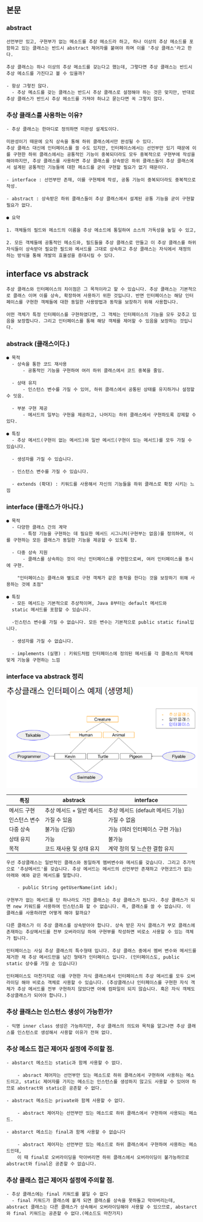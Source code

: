 ## 본문

### abstract

    선언부만 있고, 구현부가 없는 메소드를 추상 메소드라 하고, 하나 이상의 추상 메소드를 포함하고 있는 클래스는 반드시 abstract 제어자를 붙여야 하며 이를 '추상 클래스'라고 한다.

    추상 클래스는 하나 이상의 추상 메소드를 갖는다고 했는데, 그렇다면 추상 클래스는 반드시 추상 메소드를 가진다고 볼 수 있을까?

    - 항상 그렇진 않다.
      - 추상 메소드를 갖는 클래스는 반드시 추상 클래스로 설정해야 하는 것은 맞지만, 반대로 추상 클래스가 반드시 추상 메소드를 가져야 하냐고 묻는다면 꼭 그렇지 않다.

### 추상 클래스를 사용하는 이유?

    - 추상 클래스는 한마디로 정의하면 미완성 설계도이다.      

    미완성이기 때문에 오직 상속을 통해 하위 클래스에서만 완성될 수 있다.
    추상 클래스 대신에 인터페이스를 쓸 수도 있지만, 인터페이스에서는 선언부만 있기 때문에 이를 구현한 하위 클래스에서는 공통적인 기능이 중복되더라도 모두 중복적으로 구현부에 작성을 해야하지만, 추상 클래스를 사용하면 추상 클래스를 상속받은 하위 클래스들이 추상 클래스에서 설계된 공통적인 기능들에 대한 메소드를 굳이 구현할 필요가 없기 때문이다.

    - interface : 선언부만 존재, 이를 구현체에 작성, 공통 기능이 중복되더라도 중복적으로 작성.

    - abstract : 상속받은 하위 클래스들이 추상 클래스에서 설계된 공통 기능을 굳이 구현할 필요가 없다.

    ● 요약

    1. 객체들의 필드와 메소드의 이름을 추상 메소드에 통일하여 소스의 가독성을 높일 수 있고,

    2. 모든 객체들에 공통적인 메소드와, 필드들을 추상 클래스로 만들고 이 추상 클래스를 하위 자식들이 상속받아 필요한 필드와 메서드를 그대로 상속하고 추상 클래스는 자식에서 재정의 하는 방식을 통해 개발의 효율성을 증대시킬 수 있다.

## interface vs abstrack

    추상 클래스와 인터페이스의 차이점은 그 목적이라고 할 수 있습니다. 추상 클래스는 기본적으로 클래스 이며 이를 상속, 확장하여 사용하기 위한 것입니다. 반면 인터페이스는 해당 인터페이스를 구현한 객체들에 대한 동일한 사용방법과 동작을 보장하기 위해 사용합니다.

    어떤 객체가 특정 인터페이스를 구현하였다면, 그 객체는 인터페이스의 기능을 모두 갖추고 있음을 보장합니다. 그리고 인터페이스를 통해 해당 객체를 제어할 수 있음을 보장하는 것입니다.

### abstrack (클래스이다.)

    ● 목적 
      - 상속을 통한 코드 재사용 
          - 공통적인 기능을 구현하여 여러 하위 클래스에서 코드 중복을 줄임.

      - 상태 유지 
          - 인스턴스 변수를 가질 수 있어, 하위 클래스에서 공통된 상태를 유지하거나 설정할 수 잇음.

      - 부분 구현 제공
          - 메서드의 일부는 구현을 제공하고, 나머지는 하위 클래스에서 구현하도록 강제할 수 있다.

    ● 특징
      - 추상 메서드(구현이 없는 메서드)와 일반 메서드(구현이 있는 메서드)를 모두 가질 수 있습니다.

      - 생성자를 가질 수 있습니다.

      - 인스턴스 변수를 가질 수 있습니다.

      - extends (확대) : 키워드를 사용해서 자신의 기능들을 하위 클래스로 확장 시키는 느낌

### interface (클래스가 아니다.)

    ● 목적
      - 다양한 클래스 간의 계약 
          - 특정 기능을 구현하는 데 필요한 메서드 시그니처(구현부는 없음)를 정의하여, 이를 구현하는 모든 클래스가 동일한 기능을 제공할 수 있도록 함.
    
      - 다중 상속 지원
          - 클래스를 상속하는 것이 아닌 인터페이스를 구현함으로써, 여러 인터페이스를 동시에 구현.

        "인터페이스는 클래스와 별도로 구현 객체가 같은 동작을 한다는 것을 보장하기 위해 사용하는 것에 초점"

    ● 특징
      - 모든 메서드는 기본적으로 추상적이며, Java 8부터는 default 메서드와 
      static 메서드를 포함할 수 있습니다.

      -인스턴스 변수를 가질 수 없습니다. 모든 변수는 기본적으로 public static final입니다.

      - 생성자를 가질 수 없습니다.

      - implements (실행) : 키워드처럼 인터페이스에 정의된 메서드를 각 클래스의 목적에 맞게 기능을 구현하는 느낌
    
### interface va abstrack 정리

![abstract_interface](../img/abstract_interface.png)

|  특징   |  abstrack   |  interface   |
| ------- | ------- | ------- |
| 메서드 구현 | 추상 메서드 + 일반 메서드 | 추상 메서드 (default 메서드 기능)|
| 인스턴스 변수 | 가질 수 있음| 가질 수 없음 |
| 다중 상속 | 불가능 (단일) | 가능 (여러 인터페이스 구현 가능) |
| 상태 유지 | 가능 | 불가능 |
| 목적 | 코드 재사용 및 상태 유지 | 계약 정의 및 느슨한 결합 유지 | 

    우선 추상클래스는 일반적인 클래스와 동일하게 멤버변수와 메서드를 갖습니다. 그리고 추가적으로 '추상메서드'를 갖습니다. 추상 메서드는 메서드의 선언부만 존재하고 구현코드가 없는 아래와 예와 같은 메서드를 말합니다.

        - public String getUserName(int idx);

    구현부가 없는 메서드를 단 하나라도 가진 클래스는 추상 클래스가 됩니다. 추상 클래스가 되면 new 키워드를 사용하여 인스턴스화 할 수 없습니다. 즉, 클래스를 쓸 수 없습니다. 이 클래스를 사용하려면 어떻게 해야 할까요?

    다른 클래스가 이 추상 클래스를 상속받아야 합니다. 상속 받은 자식 클래스가 부모 클래스에 존재하는 추상메서드를 전부 오버라이딩 하여 구현부를 작성하면 비로소 사용할 수 있는 객체가 됩니다.

    인터페이스는 사실 추상 클래스의 특수형태 입니다. 추상 클래스 중에서 멤버 변수와 메서드를 제거한 채 추상 메서드만을 남긴 형태가 인터페이스 입니다. (인터페이스도, public static 상수를 가질 순 있습니다)

    인터페이스도 마찬가지로 이를 구현한 자식 클래스에서 인터페이스의 추상 메서드를 모두 오버라이딩 해야 비로소 객체로 사용할 수 있습니다. (추상클래스나 인터페이스를 구현한 자식 객체가 추상 메서드를 전부 구현하지 않았다면 아예 컴파일이 되지 않습니다. 혹은 자식 객체도 추상클래스가 되어야 합니다.)    
    
### 추상 클래스는 인스턴스 생성이 가능한가?

    - 익명 inner class 생성은 가능하지만, 추상 클래스의 의도와 목적을 알고나면 추상 클래스를 인스턴스로 생성해서 사용할 이유가 전혀 없다.    

### 추상 메소드 접근 제어자 설정에 주의할 점.

    - abstarct 메소드는 static과 함께 사용할 수 없다.

        - absract 제어자는 선언부만 있는 메소드로 하위 클래스에서 구현하여 사용하는 메소드이고, static 제어자를 가지는 메소드는 인스턴스를 생성하지 않고도 사용할 수 있어야 하므로 abstract와 static은 공존할 수 없다.

    - abstract 메소드는 private와 함께 사용할 수 없다.

        - abstract 제어자는 선언부만 있는 메소드로 하위 클래스에서 구현하여 사용되는 메소드.      

    - abstarct 메소드는 final과 함께 사용할 수 없습니다

        - abstract 제어자는 선언부만 있는 메소드로 하위 클래스에서 구현하여 사용하는 메소드인데,
        이 때 final로 오버라이딩을 막아버리면 하위 클래스에서 오버라이딩이 불가능하므로 abstract와 final은 공존할 수 없습니다.  

### 추상 클래스 접근 제어자 설정에 주의할 점.

    - 추상 클래스에는 final 키워드를 붙일 수 없다
      - final 키워드가 클래스에 붙게 되면 클래스를 상속을 못하돌고 막아버리는데, abstract 클래스는 다른 클래스가 상속해서 오버라이딩해야 사용할 수 있으므로, abstarct 와 final 키워드는 공존할 수 없다.(메소드도 마찬가지)